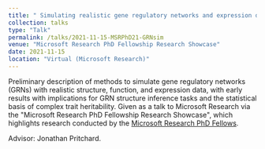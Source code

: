 ```yaml
---
title: " Simulating realistic gene regulatory networks and expression data"
collection: talks
type: "Talk"
permalink: /talks/2021-11-15-MSRPhD21-GRNsim
venue: "Microsoft Research PhD Fellowship Research Showcase"
date: 2021-11-15
location: "Virtual (Microsoft Research)"
---
```


Preliminary description of methods to simulate gene regulatory networks (GRNs) with realistic structure, function, and expression data, with early results with implications for GRN structure inference tasks and the statistical basis of complex trait heritability. Given as a talk to Microsoft Research via the "Microsoft Research PhD Fellowship Research Showcase", which highlights research conducted by the [Microsoft Research PhD Fellows](https://www.microsoft.com/en-us/research/academic-program/phd-fellowship/people/). 

Advisor: Jonathan Pritchard. 
